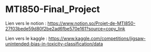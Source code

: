 # MTI850-Final_Project

Lien vers le notion : https://www.notion.so/Projet-de-MTI850-27f03bede59d80f2be2ad6fbe570e161?source=copy_link 

Lien vers le kaggle : https://www.kaggle.com/competitions/jigsaw-unintended-bias-in-toxicity-classification/data
